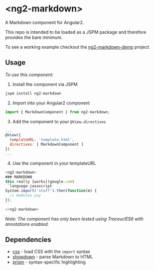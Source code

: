 # &lt;ng2-markdown&gt;

A Markdown component for Angular2.

This repo is intended to be loaded as a JSPM package and therefore provides the bare minimum.

To see a working example checkout the [ng2-markdown-demo][demo] project.

## Usage

*To use this component:*

1. Install the component via JSPM
  ```bash
  jspm install ng2-markdown
  ```

2. Import into your Angular2 component
  ```javascript
  import { MarkdownComponent } from ng2-markdown;
  ```

3. Add the component to your `@View.directives`
  ```javascript
  ...
  @View({
    templateURL: 'template.html',
    directives: [ MarkdownComponent ]
  })
  ...
  ```

4. Use the component in your templateURL
  ```javascript
  <ng2-markdown>
  ### MARKDOWN
  this really [works](google.com)
  ``language-javascript
  System.import('stuff').then(function(m) {
    // modules yay
  });
  ``
  </ng2-markdown>
  ```

*Note: The component has only been tested using Traceur/ES6 with annotations enabled.*

## Dependencies

- [css][css] - load CSS with the `import` syntax
- [showdown][showdown] - parse Markdown to HTML
- [prism][prism] - syntax-specific highlighting

[demo]: https://github.com/evanplaice/ng2-markdown-demo
[css]: https://github.com/systemjs/plugin-css
[showdown]: https://github.com/showdownjs/showdown
[prism]: https://github.com/PrismJS/prism